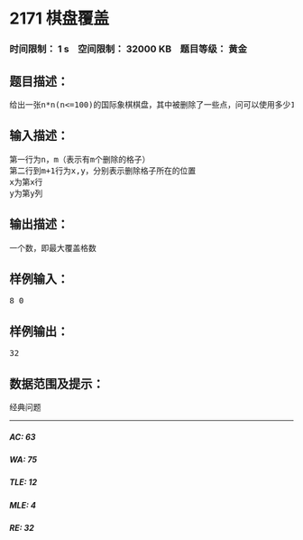 # 2171 棋盘覆盖   
### 时间限制： 1 s&nbsp;&nbsp;&nbsp;&nbsp;空间限制： 32000 KB&nbsp;&nbsp;&nbsp;&nbsp;题目等级： 黄金  
## 题目描述：  

<pre>
给出一张n*n(n<=100)的国际象棋棋盘，其中被删除了一些点，问可以使用多少1*2的多米诺骨牌进行掩盖。
</pre>
  
  
## 输入描述：  

<pre>
第一行为n，m（表示有m个删除的格子）  
第二行到m+1行为x,y，分别表示删除格子所在的位置  
x为第x行  
y为第y列
</pre>
  
  
## 输出描述：  

<pre>
一个数，即最大覆盖格数
</pre>
  
  
## 样例输入：  

<pre>
8 0
</pre>
  
  
## 样例输出：  

<pre>
32
</pre>
  
  
## 数据范围及提示：  

<pre>
经典问题
</pre>
  
  
***  

##### AC: 63  
##### WA: 75  
##### TLE: 12  
##### MLE: 4  
##### RE: 32  
